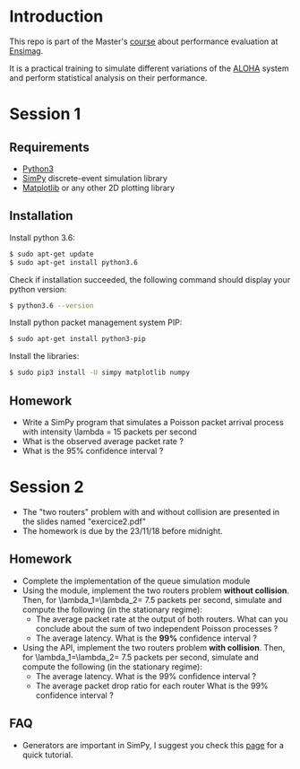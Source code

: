 # Introduction

This repo is part of the Master's [course] about performance evaluation at [Ensimag]. 

It is a practical training to simulate different variations of the [ALOHA] system and perform statistical analysis on their performance.

# Session 1

## Requirements

  - [Python3] 
  - [SimPy] discrete-event simulation library
  - [Matplotlib] or any other 2D plotting library

## Installation

Install python 3.6:

```sh
$ sudo apt-get update
$ sudo apt-get install python3.6
```

Check if installation succeeded, the following command should display your python version:
```sh
$ python3.6 --version
```
Install python packet management system PIP:

```sh
$ sudo apt-get install python3-pip
```

Install the libraries:

```sh
$ sudo pip3 install -U simpy matplotlib numpy
```

## Homework

- Write a SimPy program that simulates a Poisson packet arrival process with intensity \lambda = 15 packets per second
- What is the observed average packet rate ? 
- What is the 95% confidence interval ?

   
# Session 2

- The "two routers" problem with and without collision are presented in the slides named "exercice2.pdf"
- The homework is due by the 23/11/18 before midnight.

## Homework

* Complete the implementation of the queue simulation module
* Using the module, implement the two routers problem **without collision**. Then, for \lambda_1=\lambda_2= 7.5 packets per second, simulate and compute the following (in the stationary regime):
    * The average packet rate at the output of both routers. What can you conclude about the sum of two independent Poisson processes ?
    * The average latency. What is the **99%** confidence interval ?
* Using the API, implement the two routers problem **with collision**. Then, for \lambda_1=\lambda_2= 7.5 packets per second, simulate and compute the following (in the stationary regime):
    * The average latency. What is the 99% confidence interval ?
    * The average packet drop ratio for each router What is the 99% confidence interval ? 

## FAQ

- Generators are important in SimPy, I suggest you check this [page] for a quick tutorial. 

   [Ensimag]: <https://ensimag.grenoble-inp.fr/>
   [course]: <https://ensimag.grenoble-inp.fr/fr/formation/performance-evaluation>
   [Python3]: <https://www.python.org/>
   [SimPy]: <https://simpy.readthedocs.io/en/latest/contents.html>
   [Matplotlib]: <https://matplotlib.org/>
   [ALOHA]: <https://en.wikipedia.org/wiki/ALOHAnet>
   [page]:https://www.programiz.com/python-programming/generator
   
   
